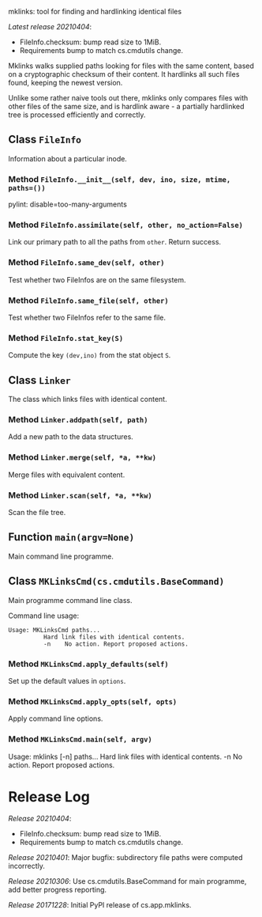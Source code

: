 mklinks: tool for finding and hardlinking identical files

*Latest release 20210404*:
* FileInfo.checksum: bump read size to 1MiB.
* Requirements bump to match cs.cmdutils change.

Mklinks walks supplied paths looking for files with the same content,
based on a cryptographic checksum of their content. It hardlinks
all such files found, keeping the newest version.

Unlike some rather naive tools out there, mklinks only compares
files with other files of the same size, and is hardlink aware - a
partially hardlinked tree is processed efficiently and correctly.

## Class `FileInfo`

Information about a particular inode.

### Method `FileInfo.__init__(self, dev, ino, size, mtime, paths=())`

pylint: disable=too-many-arguments

### Method `FileInfo.assimilate(self, other, no_action=False)`

Link our primary path to all the paths from `other`. Return success.

### Method `FileInfo.same_dev(self, other)`

Test whether two FileInfos are on the same filesystem.

### Method `FileInfo.same_file(self, other)`

Test whether two FileInfos refer to the same file.

### Method `FileInfo.stat_key(S)`

Compute the key `(dev,ino)` from the stat object `S`.

## Class `Linker`

The class which links files with identical content.

### Method `Linker.addpath(self, path)`

Add a new path to the data structures.

### Method `Linker.merge(self, *a, **kw)`

Merge files with equivalent content.

### Method `Linker.scan(self, *a, **kw)`

Scan the file tree.

## Function `main(argv=None)`

Main command line programme.

## Class `MKLinksCmd(cs.cmdutils.BaseCommand)`

Main programme command line class.


Command line usage:

    Usage: MKLinksCmd paths...
              Hard link files with identical contents.
              -n    No action. Report proposed actions.

### Method `MKLinksCmd.apply_defaults(self)`

Set up the default values in `options`.

### Method `MKLinksCmd.apply_opts(self, opts)`

Apply command line options.

### Method `MKLinksCmd.main(self, argv)`

Usage: mklinks [-n] paths...
Hard link files with identical contents.
-n    No action. Report proposed actions.

# Release Log



*Release 20210404*:
* FileInfo.checksum: bump read size to 1MiB.
* Requirements bump to match cs.cmdutils change.

*Release 20210401*:
Major bugfix: subdirectory file paths were computed incorrectly.

*Release 20210306*:
Use cs.cmdutils.BaseCommand for main programme, add better progress reporting.

*Release 20171228*:
Initial PyPI release of cs.app.mklinks.
